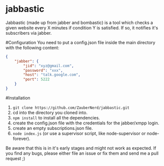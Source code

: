 jabbastic
=========

Jabbastic (made up from jabber and bombastic) is a tool which checks a given website every X minutes if condition Y is satisfied. If so, it notifies it's subscribers via jabber.


#Configuration
You need to put a config.json file inside the main directory with the following content:

```JSON
{
    "jabber": {
        "jid": "xyz@gmail.com",
        "password": "xxx",
        "host": "talk.google.com",
        "port": 5222
    }
}
```

#Installation
1. `git clone https://github.com/ZauberNerd/jabbastic.git`
2. cd into the directory you cloned into.
3. `npm install` to install all the dependencies.
4. create the config.json file with the credentials for the jabber/xmpp login.
5. create an empty subscriptions.json file.
6. `node index.js` (or use a supervisor script, like node-supervisor or node-forever).

Be aware that this is in it's early stages and might not work as expected.
If you find any bugs, please either file an issue or fix them and send me a pull request ;)